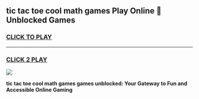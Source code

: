 
## tic tac toe cool math games Play Online 👋 Unblocked Games
<h3>
<a href="https://news.freeplayer.one?title=tic_tac_toe_cool_math_games&ref=17CMG">CLICK TO PLAY</a></h3>
<hr>

<h3>
<a href="https://news.freeplayer.one?title=tic_tac_toe_cool_math_games&ref=17CMG">CLICK 2 PLAY</a>
  
</h3>

<a href="https://news.freeplayer.one?title=tic_tac_toe_cool_math_games&ref=17CMG/"><img src="https://clearcache.store/games.png"></a>


**tic tac toe cool math games games unblocked: Your Gateway to Fun and Accessible Online Gaming**

